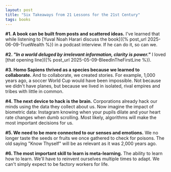 ```yaml
---
layout: post
title: "Six Takeaways from 21 Lessons for the 21st Century"
tags: books
---
```


**#1. A book can be built from posts and scattered ideas.** I've learned that while listening to [Yuval Noah Harari discuss the book]({% post_url 2025-06-09-TrueWealth %}) in a podcast interview. If he can do it, so can we.

**#2. _"In a world deluged by irrelevant information, clarity is power."_** I loved [that opening line]({% post_url 2025-05-09-BleedInTheFirstLine %}).

**#3. Homo Sapiens thrived as a species because we learned to collaborate.** And to collaborate, we created stories. For example, 1,000 years ago, a soccer World Cup would have been impossible. Not because we didn't have planes, but because we lived in isolated, rival empires and tribes with little in common.

**#4. The next device to hack is the brain.** Corporations already hack our minds using the data they collect about us. Now imagine the impact of biometric data: Instagram knowing when your pupils dilate and your heart rate changes when dumb scrolling. Most likely, algorithms will make the most important decisions for us.

**#5. We need to be more connected to our senses and emotions.** We no longer taste the seeds or fruits we once gathered to check for poisons. The old saying "Know Thyself" will be as relevant as it was 2,000 years ago.

**#6. The most important skill to learn is meta-learning.** The ability to learn how to learn. We'll have to reinvent ourselves multiple times to adapt. We can't simply expect to be factory workers for life.

